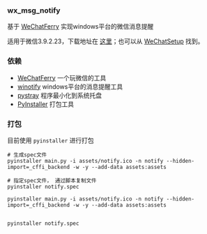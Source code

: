 ### wx_msg_notify

基于 [WeChatFerry](https://github.com/lich0821/WeChatFerry) 实现windows平台的微信消息提醒

适用于微信3.9.2.23，下载地址在 [这里](https://github.com/lich0821/WeChatFerry/releases/latest)；也可以从 [WeChatSetup](https://gitee.com/lch0821/WeChatSetup) 找到。


### 依赖

- [WeChatFerry](https://github.com/lich0821/WeChatFerry)  一个玩微信的工具
- [winotify](https://github.com/versa-syahptr/winotify)  windows平台的消息提醒工具
- [pystray](https://pypi.org/project/pystray/)  程序最小化到系统托盘
- [PyInstaller](https://www.pyinstaller.org/)  打包工具


### 打包

目前使用 `pyinstaller` 进行打包


```shell
# 生成spec文件
pyinstaller main.py -i assets/notify.ico -n notify --hidden-import=_cffi_backend -w -y --add-data assets:assets

# 指定spec文件， 通过脚本复制文件
pyinstaller notify.spec
```

```shell
pyinstaller main.py -i assets/notify.ico -n notify --hidden-import=_cffi_backend -w -y --add-data assets:assets


pyinstaller notify.spec
```




